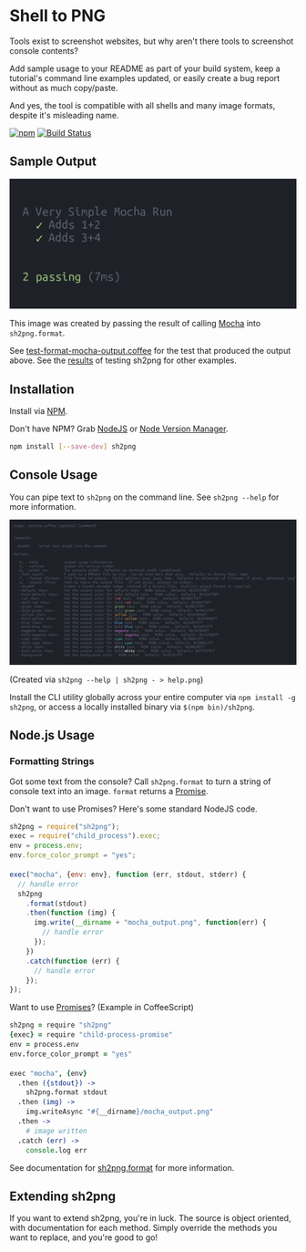 # Shell to PNG
Tools exist to screenshot websites, but why aren't there tools to screenshot console contents?

Add sample usage to your README as part of your build system, keep a tutorial's command line examples updated, or easily create a bug report without as much copy/paste.

And yes, the tool is compatible with all shells and many image formats, despite it's misleading name.

[![npm](https://img.shields.io/npm/v/sh2png.svg)](https://www.npmjs.com/package/sh2png)
[![Build Status](https://travis-ci.org/CodeLenny/sh2png.svg?branch=master)](https://travis-ci.org/CodeLenny/sh2png)

## Sample Output

![Mocha's output](test/sample/format-mocha.png)

This image was created by passing the result of calling [Mocha](https://mochajs.org/) into `sh2png.format`.

See [test-format-mocha-output.coffee](test/test-format-mocha-output.coffee) for the test that produced the output above.
See the [results](test/sample/) of testing sh2png for other examples.

## Installation

Install via [NPM](https://www.npmjs.com/).

Don't have NPM?  Grab [NodeJS](https://nodejs.org/en/download/) or [Node Version Manager](https://github.com/creationix/nvm).

```sh
npm install [--save-dev] sh2png
```

## Console Usage

You can pipe text to `sh2png` on the command line.  See `sh2png --help` for more information.

![`sh2png --help`](test/sample/console-format-stdout.png)

(Created via `sh2png --help | sh2png - > help.png`)

Install the CLI utility globally across your entire computer via `npm install -g sh2png`, or access a locally installed
binary via `$(npm bin)/sh2png`.

## Node.js Usage

### Formatting Strings

Got some text from the console?  Call `sh2png.format` to turn a string of console text into an image.  `format` returns a [Promise].

Don't want to use Promises?  Here's some standard NodeJS code.

```js
sh2png = require("sh2png");
exec = require("child_process").exec;
env = process.env;
env.force_color_prompt = "yes";

exec("mocha", {env: env}, function (err, stdout, stderr) {
  // handle error
  sh2png
    .format(stdout)
    .then(function (img) {
      img.write(__dirname + "mocha_output.png", function(err) {
        // handle error
      });
    })
    .catch(function (err) {
      // handle error
    });
});
```

Want to use [Promises][Promise]?  (Example in CoffeeScript)

```coffeescript
sh2png = require "sh2png"
{exec} = require "child-process-promise"
env = process.env
env.force_color_prompt = "yes"

exec "mocha", {env}
  .then ({stdout}) ->
    sh2png.format stdout
  .then (img) ->
    img.writeAsync "#{__dirname}/mocha_output.png"
  .then ->
    # image written
  .catch (err) ->
    console.log err
```

See documentation for [sh2png.format] for more information.

## Extending sh2png

If you want to extend sh2png, you're in luck.  The source is object oriented, with documentation for each method.
Simply override the methods you want to replace, and you're good to go!

[Promise]: https://developer.mozilla.org/en-US/docs/Web/JavaScript/Reference/Global_Objects/Promise
[sh2png.format]: https://codelenny.github.io/sh2png/docs/#https://codelenny.github.io/sh2png/docs/class/sh2png.html#format-static
